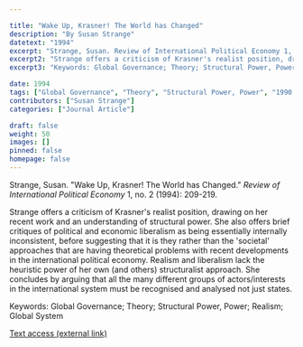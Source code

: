 ```yaml
---

title: "Wake Up, Krasner! The World has Changed"
description: "By Susan Strange"
datetext: "1994"
excerpt: "Strange, Susan. Review of International Political Economy 1, no. 2 (1994): 209-219."
excerpt2: "Strange offers a criticism of Krasner's realist position, drawing on her recent work and an understanding of structural power. She also offers brief critiques of political and economic liberalism as being essentially internally inconsistent, before suggesting that it is they rather than the 'societal' approaches that are having theoretical problems with recent developments in the international political economy. Realism and liberalism lack the heuristic power of her own (and others) structuralist approach. She concludes by arguing that all the many different groups of actors/interests in the international system must be recognised and analysed not just states."
excerpt3: "Keywords: Global Governance; Theory; Structural Power, Power; Realism; Global System"

date: 1994
tags: ["Global Governance", "Theory", "Structural Power, Power", "1990's"]
contributors: ["Susan Strange"]
categories: ["Journal Article"]

draft: false
weight: 50
images: []
pinned: false
homepage: false
---
```


Strange, Susan. "Wake Up, Krasner! The World has Changed." *Review of International Political Economy* 1, no. 2 (1994): 209-219.

Strange offers a criticism of Krasner's realist position, drawing on her recent work and an understanding of structural power. She also offers brief critiques of political and economic liberalism as being essentially internally inconsistent, before suggesting that it is they rather than the 'societal' approaches that are having theoretical problems with recent developments in the international political economy. Realism and liberalism lack the heuristic power of her own (and others) structuralist approach. She concludes by arguing that all the many different groups of actors/interests in the international system must be recognised and analysed not just states.

Keywords: Global Governance; Theory; Structural Power, Power; Realism; Global System

[Text access (external link)](https://doi.org/10.1080/09692299408434276)
